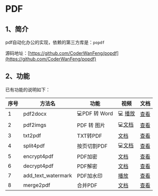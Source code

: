 # PDF

## 1、简介

pdf自动化办公的实现，依赖的第三方库是：``popdf``

源码地址：[https://github.com/CoderWanFeng/popdf](https://github.com/CoderWanFeng/popdf)

## 2、功能


已有功能的说明如下：

| 序号 | 方法名                | 功能           | 视频                                                                    | 文档                                                                                   | 
|----|--------------------|--------------|-----------------------------------------------------------------------|--------------------------------------------------------------------------------------|
| 1  | pdf2docx           | 💻PDF 转 Word | 💻 [播放](https://www.bilibili.com/video/BV1em4y1H7ir)                  | [查看](https://www.zhihu.com/question/20841069/answer/1891634195664723968) | 
| 2  | pdf2imgs           | PDF 转 图片     | 💻[文档](https://mp.weixin.qq.com/s/Ve5FH6q6ZqNbhUUG9RR8aw)             | [查看](http://www.python4office.cn/python-office/popdf/%E8%AF%BE%E7%A8%8B/2-pdf2imgs/) |
| 3  | txt2pdf            | TXT转PDF      | [文档](https://blog.csdn.net/weixin_42321517/article/details/130612189) | [查看](http://www.python4office.cn/python-office/popdf/%E8%AF%BE%E7%A8%8B/3-txt2pdf/)  | 
| 4  | split4pdf          | 按页切割PDF      | 💻[文档](https://mp.weixin.qq.com/s/Ve5FH6q6ZqNbhUUG9RR8aw)             | [查看](http://www.python4office.cn/python-office/popdf/%E8%AF%BE%E7%A8%8B/4-split4pdf/) |
| 5  | encrypt4pdf        | PDF加密        | [文档](https://blog.csdn.net/weixin_42321517/article/details/129963432) | [查看](http://www.python4office.cn/python-office/popdf/%E8%AF%BE%E7%A8%8B/5-encrypt4pdf/) | 
| 6  | decrypt4pdf        | PDF解密        | [文档](https://mp.weixin.qq.com/s/GiXYB_xZdlsYv5AIeIELkA)               | [查看](http://www.python4office.cn/python-office/popdf/%E8%AF%BE%E7%A8%8B/6-decrypt4pdf/) | 
| 7  | add_text_watermark | PDF加水印       | [播放](https://www.bilibili.com/video/BV1Se411T7au)                     | [查看](http://www.python4office.cn/python-office/popdf/%E8%AF%BE%E7%A8%8B/7-add_text_watermark/) |
| 8  | merge2pdf          | 合并PDF        | [文档](https://baijiahao.baidu.com/s?id=1733062611567959337)            | [查看](http://www.python4office.cn/python-office/popdf/%E8%AF%BE%E7%A8%8B/8-merge2pdf/) | 
